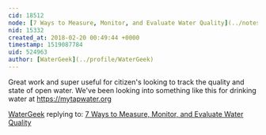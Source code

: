 ```yaml
---
cid: 18512
node: [7 Ways to Measure, Monitor, and Evaluate Water Quality](../notes/anngneal/12-08-2017/7-ways-to-measure-monitor-and-evaluate-water-quality)
nid: 15332
created_at: 2018-02-20 00:49:44 +0000
timestamp: 1519087784
uid: 524963
author: [WaterGeek](../profile/WaterGeek)
---
```


Great work and super useful for citizen's looking to track the quality and state of open water. We've been looking into something like this for drinking water at https://mytapwater.org

[WaterGeek](../profile/WaterGeek) replying to: [7 Ways to Measure, Monitor, and Evaluate Water Quality](../notes/anngneal/12-08-2017/7-ways-to-measure-monitor-and-evaluate-water-quality)

